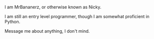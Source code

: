 I am MrBananerz, or otherwise known as Nicky.

I am still an entry level programmer, though I am somewhat proficient in Python.

Message me about anything, I don't mind.
